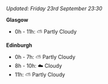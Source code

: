 *Updated: Friday 23rd September 23:30*

**Glasgow**

* 0h - 11h: :partly_sunny: Partly Cloudy

**Edinburgh**

* 0h - 7h: :partly_sunny: Partly Cloudy
* 8h - 10h: :cloud: Cloudy
* 11h: :partly_sunny: Partly Cloudy
